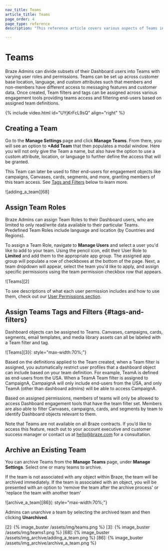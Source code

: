 ```yaml
---
nav_title: Teams
article_title: Teams
page_order: 4
page_type: reference
description: "This reference article covers various aspects of Teams in your Braze dashboard, such as creating and archiving teams, or assigning roles."

---
```


# Teams

Braze Admins can divide subsets of their Dashboard users into Teams with varying user roles and permissions. Teams can be set up across customer base location, language, and custom attributes such that members and non-members have different access to messaging features and customer data. Once created, Team filters and tags can be assigned across various engagement tools providing teams access and filtering end-users based on assigned team definitions. 

{% include video.html id="UYjKrFcL9sQ" align="right" %}

## Creating a Team

Go to the __Manage Settings__ page and click __Manage Teams__. From there, you will see an option to __+Add Team__ that then populates a modal window. Here you will not only give the Team a name, but also have the option to use a custom attribute, location, or language to further define the access that will be granted. 

This Team can later be used to filter end-users for engagement objects like campaigns, Canvases, cards, segments, and more, granting members of this team access. See [Tags and Filters](#tags-and-filters) below to learn more. 

![adding_a_team][68]

## Assign Team Roles

Braze Admins can assign Team Roles to their Dashboard users, who are limited to only read/write data available to their particular Teams. Predefined Team Roles include language and location (by Countries and Regions). 

To assign a Team Role, navigate to __Manage Users__ and select a user you'd like to add to your team. Using the pencil icon, edit their User Role to __Limited__ and add them to the appropriate app group. The assigned app group will populate a row of checkboxes at the bottom of the page. Next, a team dropdown will appear, select the team you'd like to apply, and assign specific permissions using the team permission checkbox row that appears.

![Teams][2]

To see descriptions of what each user permission includes and how to use them, check out our [User Permissions section]({{site.baseurl}}/user_guide/administrative/manage_your_braze_users/user_permissions/#editing-user-permissions).

## Assign Teams Tags and Filters {#tags-and-filters}

Dashboard objects can be assigned to Teams. Canvases, campaigns, cards, segments, email templates, and media library assets can all be labeled with a Team filter and tag. 
 
![Teams][3]{: style="max-width:70%;"}

Based on the definitions applied to the Team created, when a Team filter is assigned, you automatically restrict user profiles that a dashboard object can include based on your team definition. For example, TeamA is defined as end-users from the USA. When a TeamA Team filter is assigned to CampaignA, CampaignA will only include end-users from the USA, and only TeamA (other than dashboard admins) will be able to access CampaignA. 

Based on assigned permissions, members of teams will only be allowed to access Dashboard engagement tools that have the team filter set. Members are also able to filter Canvases, campaigns, cards, and segments by team to identify Dashboard objects relevant to them.

Note that Teams are not available on all Braze contracts. If you’d like to access this feature, reach out to your account executive and customer success manager or contact us at [hello@braze.com](mailto:success@braze.com) for a consultation.

## Archive an Existing Team

You can archive Teams from the **Manage Teams** page, under **Manage Settings**. Select one or many teams to archive.

If the team is not associated with any object within Braze, the team will be archived immediately.
If the team is associated with an object, you will be presented with an option to 'remove the team after the archive process' or 'replace the team with another team'

![archive_a_team][86]{: style="max-width:70%;"}

Admins can unarchive a team by selecting the archived team and then clicking **Unarchived**.

[2]: {% image_buster /assets/img/teams.png %}
[3]: {% image_buster /assets/img/teams1.png %}
[68]: {% image_buster /assets/img_archive/adding_a_team.png %}
[86]: {% image_buster /assets/img_archive/archive_a_team.png %}
